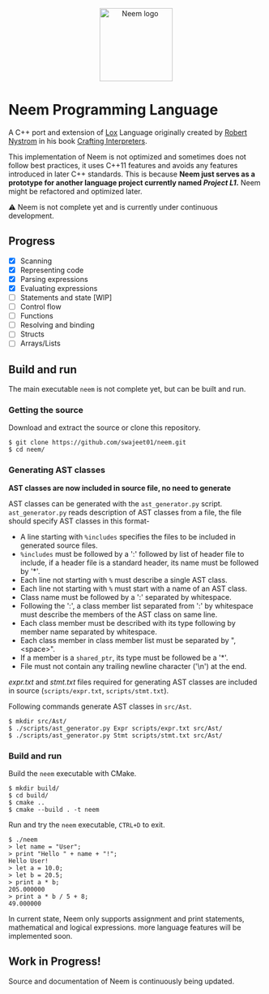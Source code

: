 <p align="center">
    <img height="144" src="https://imgur.com/sitRo48.png" alt="Neem logo">
</p>

# Neem Programming Language

A C++ port and extension of
[Lox](https://craftinginterpreters.com/the-lox-language.html)
Language originally created by
[Robert Nystrom](https://twitter.com/intent/user?screen_name=munificentbob)
in his book [Crafting Interpreters](https://craftinginterpreters.com/).

This implementation of Neem is not optimized and sometimes does not follow
best practices, it uses C++11 features and avoids any features introduced in
later C++ standards. This is because __Neem just serves as a prototype for
another language project currently named _Project L1_.__ Neem might be
refactored and optimized later.

:warning: Neem is not complete yet and is currently under continuous
development.

## Progress

- [x] Scanning
- [x] Representing code 
- [x] Parsing expressions
- [x] Evaluating expressions
- [ ] Statements and state \[WIP\]
- [ ] Control flow
- [ ] Functions
- [ ] Resolving and binding
- [ ] Structs
- [ ] Arrays/Lists

## Build and run

The main executable `neem` is not complete yet, but can be built and run.

### Getting the source

Download and extract the source or clone this repository.

```
$ git clone https://github.com/swajeet01/neem.git
$ cd neem/
```

### Generating AST classes

__AST classes are now included in source file, no need to generate__

AST classes can be generated with the `ast_generator.py` script.
`ast_generator.py` reads description of AST classes from a file,
the file should specify AST classes in this format-

- A line starting with `%includes` specifies the files to be included in
generated source files.
- `%includes` must be followed by a ':' followed by list of header file to
include, if a header file is a standard header, its name must be followed
by '\*'.
- Each line not starting with `%` must describe a single AST class.
- Each line not starting with `%` must start with a name of an AST class.
- Class name must be followed by a ':' separated by whitespace.
- Following the ':', a class member list separated from ':' by whitespace must
describe the members of the AST class on same line.
- Each class member must be described with its type following by member name
separated by whitespace.
- Each class member in class member list must be separated by ",\<space\>".
- If a member is a `shared_ptr`, its type must be followed be a '\*'.
- File must not contain any trailing newline character ('\n') at the end.

_expr.txt_ and _stmt.txt_ files required for generating AST classes are
included in source (`scripts/expr.txt`, `scripts/stmt.txt`).

Following commands generate AST classes in `src/Ast`.

```
$ mkdir src/Ast/
$ ./scripts/ast_generator.py Expr scripts/expr.txt src/Ast/
$ ./scripts/ast_generator.py Stmt scripts/stmt.txt src/Ast/
```

### Build and run

Build the `neem` executable with CMake.

```
$ mkdir build/
$ cd build/
$ cmake ..
$ cmake --build . -t neem
```

Run and try the `neem` executable, `CTRL+D` to exit.

```
$ ./neem
> let name = "User";
> print "Hello " + name + "!";
Hello User!
> let a = 10.0;
> let b = 20.5;
> print a * b;
205.000000
> print a * b / 5 + 8; 
49.000000
```

In current state, Neem only supports assignment and print statements,
mathematical and logical expressions. more language features will be
implemented soon.

## Work in Progress!

Source and documentation of Neem is continuously being updated.

